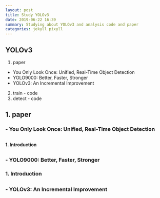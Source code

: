 ```yaml
---
layout: post
title: Study YOLOv3
date: 2019-06-22 16:39
summary: Studying about YOLOv3 and analysis code and paper
categories: jekyll pixyll
---
```

## YOLOv3
1.  paper
  - You Only Look Once: Unified, Real-Time Object Detection
  - YOLO9000: Better, Faster, Stronger
  - YOLOv3: An Incremental Improvement
2.  train - code
3.  detect - code

## 1.  paper
###  -  You Only Look Once: Unified, Real-Time Object Detection
##  
#### 1.   Introduction
>
##  
##  
### - YOLO9000: Better, Faster, Stronger
### 1. Introduction
##  
##  
### - YOLOv3: An Incremental Improvement
##  
